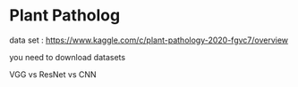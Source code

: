 # Plant Patholog

data set
 : https://www.kaggle.com/c/plant-pathology-2020-fgvc7/overview
 
you need to download datasets


VGG vs ResNet vs CNN
